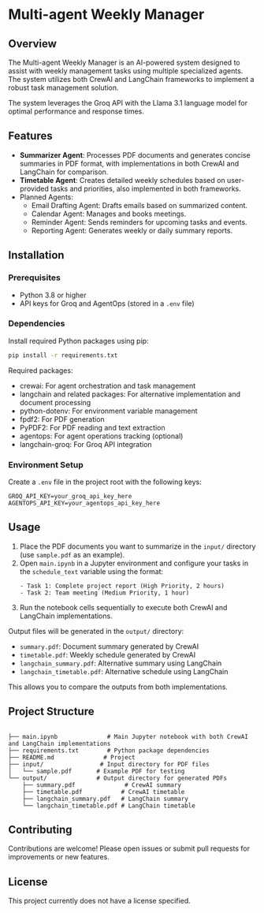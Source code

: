 # Multi-agent Weekly Manager

## Overview
The Multi-agent Weekly Manager is an AI-powered system designed to assist with weekly management tasks using multiple specialized agents. The system utilizes both CrewAI and LangChain frameworks to implement a robust task management solution. 

The system leverages the Groq API with the Llama 3.1 language model for optimal performance and response times.

## Features
- **Summarizer Agent**: Processes PDF documents and generates concise summaries in PDF format, with implementations in both CrewAI and LangChain for comparison.
- **Timetable Agent**: Creates detailed weekly schedules based on user-provided tasks and priorities, also implemented in both frameworks.
- Planned Agents:
  - Email Drafting Agent: Drafts emails based on summarized content.
  - Calendar Agent: Manages and books meetings.
  - Reminder Agent: Sends reminders for upcoming tasks and events.
  - Reporting Agent: Generates weekly or daily summary reports.

## Installation

### Prerequisites
- Python 3.8 or higher
- API keys for Groq and AgentOps (stored in a `.env` file)

### Dependencies
Install required Python packages using pip:
```bash
pip install -r requirements.txt
```

Required packages:
- crewai: For agent orchestration and task management
- langchain and related packages: For alternative implementation and document processing
- python-dotenv: For environment variable management
- fpdf2: For PDF generation
- PyPDF2: For PDF reading and text extraction
- agentops: For agent operations tracking (optional)
- langchain-groq: For Groq API integration

### Environment Setup
Create a `.env` file in the project root with the following keys:
```
GROQ_API_KEY=your_groq_api_key_here
AGENTOPS_API_KEY=your_agentops_api_key_here
```

## Usage
1. Place the PDF documents you want to summarize in the `input/` directory (use `sample.pdf` as an example).
2. Open `main.ipynb` in a Jupyter environment and configure your tasks in the `schedule_text` variable using the format:
   ```
   - Task 1: Complete project report (High Priority, 2 hours)
   - Task 2: Team meeting (Medium Priority, 1 hour)
   ```
3. Run the notebook cells sequentially to execute both CrewAI and LangChain implementations.

Output files will be generated in the `output/` directory:
- `summary.pdf`: Document summary generated by CrewAI
- `timetable.pdf`: Weekly schedule generated by CrewAI
- `langchain_summary.pdf`: Alternative summary using LangChain
- `langchain_timetable.pdf`: Alternative schedule using LangChain

This allows you to compare the outputs from both implementations.

## Project Structure
```

├── main.ipynb              # Main Jupyter notebook with both CrewAI and LangChain implementations
├── requirements.txt        # Python package dependencies
├── README.md              # Project 
├── input/                # Input directory for PDF files
│   └── sample.pdf       # Example PDF for testing
└── output/              # Output directory for generated PDFs
    ├── summary.pdf              # CrewAI summary
    ├── timetable.pdf           # CrewAI timetable
    ├── langchain_summary.pdf   # LangChain summary
    └── langchain_timetable.pdf # LangChain timetable
```

## Contributing
Contributions are welcome! Please open issues or submit pull requests for improvements or new features.

## License
This project currently does not have a license specified.
